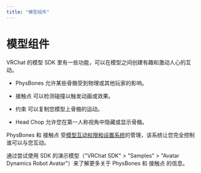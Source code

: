 ```yaml
---
title: "模型组件"
---
```


# 模型组件

VRChat 的模型 SDK 里有一些功能，可以在模型之间创建有趣和激动人心的互动。

- PhysBones 允许某些骨骼受到物理或其他玩家的影响。

- 接触点 可以检测碰撞以触发动画或效果。

- 约束 可以复制您模型上骨骼的运动。

- Head Chop 允许您在第一人称视角中隐藏或显示骨骼。

PhysBones 和 接触点 受[模型互动权限和设置系统](/docs.vrchat.com/docs/permissions-and-settings)的管理，该系统让您完全控制谁可以与您互动。

通过尝试使用 SDK 的演示模型（"VRChat SDK" > "Samples" > "Avatar Dynamics Robot Avatar"）来了解更多关于 PhysBones 和 接触点 的信息。